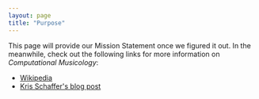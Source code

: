 ```yaml
---
layout: page
title: "Purpose"
---
```


This page will provide our Mission Statement once we figured it out. In the meanwhile, check out the following links for more information on *Computational Musicology*:
* [Wikipedia](https://en.wikipedia.org/wiki/Computational_musicology)
* [Kris Schaffer's blog post](https://pushpullfork.com/computational-musicology/)
